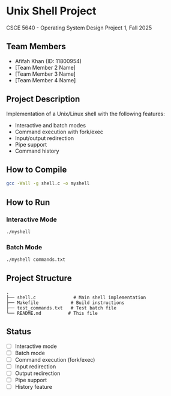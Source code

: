 # Unix Shell Project

CSCE 5640 - Operating System Design
Project 1, Fall 2025

## Team Members
- Afifah Khan (ID: 11800954)
- [Team Member 2 Name]
- [Team Member 3 Name]
- [Team Member 4 Name]

## Project Description
Implementation of a Unix/Linux shell with the following features:
- Interactive and batch modes
- Command execution with fork/exec
- Input/output redirection
- Pipe support
- Command history

## How to Compile
```bash
gcc -Wall -g shell.c -o myshell
```

## How to Run

### Interactive Mode
```bash
./myshell
```

### Batch Mode
```bash
./myshell commands.txt
```

## Project Structure
```
.
├── shell.c              # Main shell implementation
├── Makefile            # Build instructions
├── test_commands.txt   # Test batch file
└── README.md          # This file
```

## Status
- [ ] Interactive mode
- [ ] Batch mode
- [ ] Command execution (fork/exec)
- [ ] Input redirection
- [ ] Output redirection
- [ ] Pipe support
- [ ] History feature
```

